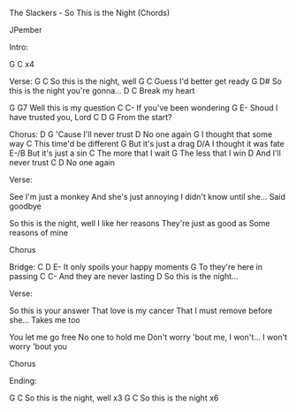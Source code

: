 The Slackers - So This is the Night (Chords)


JPember


Intro:

G C  x4


Verse:
G                 C
  So this is the night, well
G                       C
  Guess I'd better get ready
G                 D#
  So this is the night you're gonna...
D             C
  Break my heart

G                   G7
  Well this is my question
C                 C-
  If you've been wondering
G                E-
  Shoud I have trusted you, Lord
C    D       G
  From the start?


Chorus:
       D            G
'Cause I'll never trust
         D
No one again
                     G
I thought that some way
                C
This time'd be different
                  G
But it's just a drag
                  D/A
I thought it was fate
                 E-/B
But it's just a sin
                 C
The more that I wait
                 G
The less that I win
                 D
And I'll never trust
         C   D
No one again


Verse:

See I'm just a monkey
And she's just annoying
I didn't know until she...
Said goodbye

So this is the night, well
I like her reasons
They're just as good as
Some reasons of mine


Chorus

Bridge:
C           D                  E-
  It only spoils your happy moments
            G
To they're here in passing
C               C-
  And they are never lasting
D
  So this is the night...


Verse:

So this is your answer
That love is my cancer
That I must remove before she...
Takes me too

You let me go free
No one to hold me
Don't worry 'bout me, I won't...
I won't worry 'bout you


Chorus

Ending:

G                 C
  So this is the night, well   x3
G                 C
  So this is the night  x6